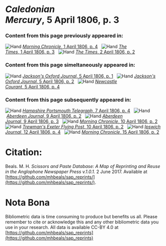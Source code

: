 # *Caledonian Mercury*, 5 April 1806, p. 3  
  
### Content from this page previously appeared in:  
![Hand](http://scissorsandpaste.net/wp-content/uploads/2017/06/smallhandpointer.png) [*Morning Chronicle*, 1 April 1806, p. 4](https://mhbeals.github.io/sap_html/Morning-Chronicle/Morning-Chronicle-1-April-1806-p-4)  
![Hand](http://scissorsandpaste.net/wp-content/uploads/2017/06/smallhandpointer.png) [*The Times*, 1 April 1806, p. 3](https://mhbeals.github.io/sap_html/The-Times/The-Times-1-April-1806-p-3)  
![Hand](http://scissorsandpaste.net/wp-content/uploads/2017/06/smallhandpointer.png) [*The Times*, 2 April 1806, p. 2](https://mhbeals.github.io/sap_html/The-Times/The-Times-2-April-1806-p-2)  
  
### Content from this page simeltaneously appeared in:  
![Hand](http://scissorsandpaste.net/wp-content/uploads/2017/06/smallhandpointer.png) [*Jackson's Oxford Journal*, 5 April 1806, p. 1](https://mhbeals.github.io/sap_html/Jackson's-Oxford-Journal/Jackson's-Oxford-Journal-5-April-1806-p-1)  
![Hand](http://scissorsandpaste.net/wp-content/uploads/2017/06/smallhandpointer.png) [*Jackson's Oxford Journal*, 5 April 1806, p. 2](https://mhbeals.github.io/sap_html/Jackson's-Oxford-Journal/Jackson's-Oxford-Journal-5-April-1806-p-2)  
![Hand](http://scissorsandpaste.net/wp-content/uploads/2017/06/smallhandpointer.png) [*Newcastle Courant*, 5 April 1806, p. 4](https://mhbeals.github.io/sap_html/Newcastle-Courant/Newcastle-Courant-5-April-1806-p-4)  
  
### Content from this page subsequently appeared in:  
![Hand](http://scissorsandpaste.net/wp-content/uploads/2017/06/smallhandpointer.png) [*Hampshire Portsmouth Telegraph*, 7 April 1806, p. 4](https://mhbeals.github.io/sap_html/Hampshire-Portsmouth-Telegraph/Hampshire-Portsmouth-Telegraph-7-April-1806-p-4)  
![Hand](http://scissorsandpaste.net/wp-content/uploads/2017/06/smallhandpointer.png) [*Aberdeen Journal*, 9 April 1806, p. 2](https://mhbeals.github.io/sap_html/Aberdeen-Journal/Aberdeen-Journal-9-April-1806-p-2)  
![Hand](http://scissorsandpaste.net/wp-content/uploads/2017/06/smallhandpointer.png) [*Aberdeen Journal*, 9 April 1806, p. 3](https://mhbeals.github.io/sap_html/Aberdeen-Journal/Aberdeen-Journal-9-April-1806-p-3)  
![Hand](http://scissorsandpaste.net/wp-content/uploads/2017/06/smallhandpointer.png) [*Morning Chronicle*, 10 April 1806, p. 2](https://mhbeals.github.io/sap_html/Morning-Chronicle/Morning-Chronicle-10-April-1806-p-2)  
![Hand](http://scissorsandpaste.net/wp-content/uploads/2017/06/smallhandpointer.png) [*Trewman's Exeter Flying Post*, 10 April 1806, p. 2](https://mhbeals.github.io/sap_html/Trewman's-Exeter-Flying-Post/Trewman's-Exeter-Flying-Post-10-April-1806-p-2)  
![Hand](http://scissorsandpaste.net/wp-content/uploads/2017/06/smallhandpointer.png) [*Ipswich Journal*, 12 April 1806, p. 4](https://mhbeals.github.io/sap_html/Ipswich-Journal/Ipswich-Journal-12-April-1806-p-4)  
![Hand](http://scissorsandpaste.net/wp-content/uploads/2017/06/smallhandpointer.png) [*Morning Chronicle*, 15 April 1806, p. 2](https://mhbeals.github.io/sap_html/Morning-Chronicle/Morning-Chronicle-15-April-1806-p-2)  


# Citation: 

Beals. M. H. *Scissors and Paste Database: A Map of Reprinting and Reuse in the Anglophone Newspaper Press v.1.0.1.* 2 June 2017. Available at [https://github.com/mhbeals/sap_reprints/](https://github.com/mhbeals/sap_reprints/). 

# Nota Bona

Bibliometric data is time consuming to produce but benefits us all. Please remember to cite or acknowledge this and any other bibliometric data you use in your research. All data is available CC-BY 4.0 at [https://github.com/mhbeals/sap_reprints](https://github.com/mhbeals/sap_reprints)
